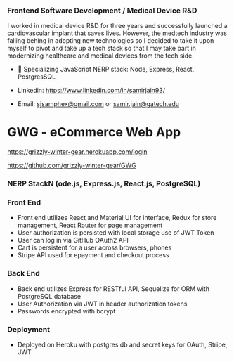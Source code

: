 ### Frontend Software Development / Medical Device R&D
I worked in medical device R&D for three years and successfully launched a cardiovascular implant that saves lives. However, the medtech industry was falling behing in adopting new technologies so I decided to take it upon myself to pivot and take up a tech stack so that I may take part in modernizing healthcare and medical devices from the tech side.

- 🔭 Specializing JavaScript NERP stack: Node, Express, React, PostgresSQL

- Linkedin: https://www.linkedin.com/in/samirjain93/
- Email: sjsamphex@gmail.com or samir.jain@gatech.edu

# GWG - eCommerce Web App

https://grizzly-winter-gear.herokuapp.com/login

https://github.com/grizzly-winter-gear/GWG

### NERP StackN (ode.js, Express.js, React.js, PostgreSQL)
### Front End
- Front end utilizes React and Material UI for interface, Redux for store management, React Router for page management
- User authorization is persisted with local storage use of JWT Token
- User can log in via GitHub OAuth2 API
- Cart is persistent for a user across browsers, phones
- Stripe API used for epayment and checkout process
### Back End
- Back end utilizes Express for RESTful API, Sequelize for ORM with PostgreSQL database
- User Authorization via JWT in header authorization tokens
- Passwords encrypted with bcrypt
### Deployment
- Deployed on Heroku with postgres db and secret keys for OAuth, Stripe, JWT
